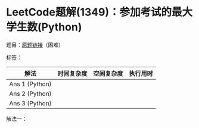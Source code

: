 # LeetCode题解(1349)：参加考试的最大学生数(Python)

题目：[原题链接](https://leetcode-cn.com/problems/maximum-students-taking-exam/)（困难）

标签：

| 解法           | 时间复杂度 | 空间复杂度 | 执行用时 |
| -------------- | ---------- | ---------- | -------- |
| Ans 1 (Python) |            |            |          |
| Ans 2 (Python) |            |            |          |
| Ans 3 (Python) |            |            |          |

解法一：

